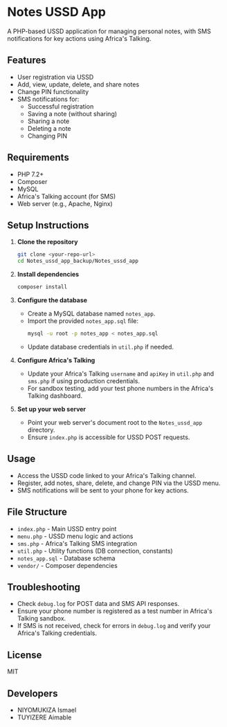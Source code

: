 # Notes USSD App
A PHP-based USSD application for managing personal notes, with SMS notifications for key actions using Africa's Talking.

## Features
- User registration via USSD
- Add, view, update, delete, and share notes
- Change PIN functionality
- SMS notifications for:
  - Successful registration
  - Saving a note (without sharing)
  - Sharing a note
  - Deleting a note
  - Changing PIN

## Requirements
- PHP 7.2+
- Composer
- MySQL
- Africa's Talking account (for SMS)
- Web server (e.g., Apache, Nginx)

## Setup Instructions

1. **Clone the repository**
   ```bash
   git clone <your-repo-url>
   cd Notes_ussd_app_backup/Notes_ussd_app
   ```

2. **Install dependencies**
   ```bash
   composer install
   ```

3. **Configure the database**
   - Create a MySQL database named `notes_app`.
   - Import the provided `notes_app.sql` file:
     ```bash
     mysql -u root -p notes_app < notes_app.sql
     ```
   - Update database credentials in `util.php` if needed.

4. **Configure Africa's Talking**
   - Update your Africa's Talking `username` and `apiKey` in `util.php` and `sms.php` if using production credentials.
   - For sandbox testing, add your test phone numbers in the Africa's Talking dashboard.

5. **Set up your web server**
   - Point your web server's document root to the `Notes_ussd_app` directory.
   - Ensure `index.php` is accessible for USSD POST requests.

## Usage
- Access the USSD code linked to your Africa's Talking channel.
- Register, add notes, share, delete, and change PIN via the USSD menu.
- SMS notifications will be sent to your phone for key actions.

## File Structure
- `index.php` - Main USSD entry point
- `menu.php` - USSD menu logic and actions
- `sms.php` - Africa's Talking SMS integration
- `util.php` - Utility functions (DB connection, constants)
- `notes_app.sql` - Database schema
- `vendor/` - Composer dependencies

## Troubleshooting
- Check `debug.log` for POST data and SMS API responses.
- Ensure your phone number is registered as a test number in Africa's Talking sandbox.
- If SMS is not received, check for errors in `debug.log` and verify your Africa's Talking credentials.

## License
MIT

## Developers
- NIYOMUKIZA Ismael
- TUYIZERE Aimable
